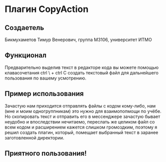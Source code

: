 # Плагин CopyAction
## Создаетель
Бикмухаметов Тимур Венерович, группа М3106, университет ИТМО

## Функционал
Предварительно выделив текст в редакторе кода вы можете помощью клавасочетания ctrl \ + ctrl C создать текстовый файл для дальнейшего пользования по вашему усмотрению.

## Пример использования
Зачастую нам приходится отправлять файлы с кодом кому-либо, нам (мне и моим одногруппникам) это нужно для взаимопопмощи по учёбе. Но скопировать текст и отправить его в мессенджере зачастую бывает неудобно и впоследствии нечитаемо, переслать же целиком файл со всем кодом и расширением кажется слишком громоздким, поэтому я решил создать плагин, который, помещает выбранный текст в заранее заготовленной директории.

## Приятного пользования!
